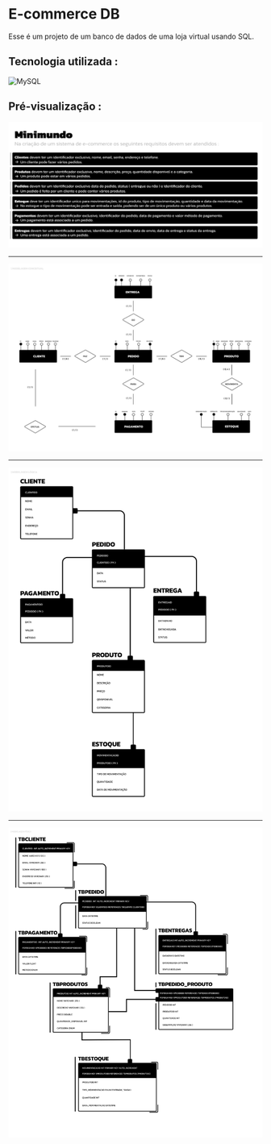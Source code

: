 # E-commerce DB

Esse é um projeto de um banco de dados de uma loja virtual usando SQL.

## Tecnologia utilizada :
![MySQL](https://img.shields.io/badge/mysql-4479A1.svg?style=for-the-badge&logo=mysql&logoColor=white) 

## Pré-visualização :
<img src="project/imgs/minimundo.svg">

---
<img src="project/imgs/modelagem-conceitual.svg">

---
<img src="project/imgs/modelagem-logica.svg">

---
<img src="project/imgs/modelagem-fisica.svg">






